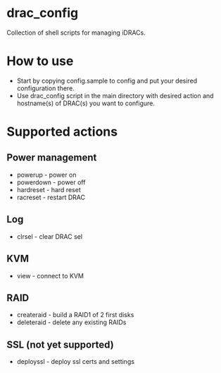 # drac_config
Collection of shell scripts for managing iDRACs.

# How to use
* Start by copying config.sample to config and put your desired configuration there.
* Use drac_config script in the main directory with desired action and hostname(s) of DRAC(s) you want to configure.

# Supported actions
## Power management
* powerup - power on
* powerdown - power off
* hardreset - hard reset
* racreset - restart DRAC

## Log
* clrsel - clear DRAC sel

## KVM
* view - connect to KVM

## RAID
* createraid - build a RAID1 of 2 first disks
* deleteraid - delete any existing RAIDs

## SSL (not yet supported)
* deployssl - deploy ssl certs and settings

